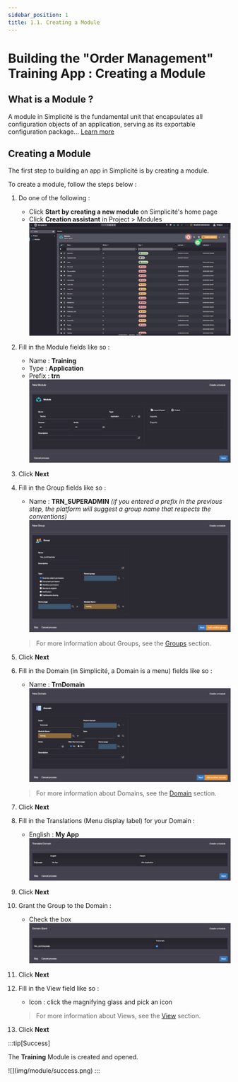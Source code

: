 ```yaml
---
sidebar_position: 1
title: 1.1. Creating a Module
---
```


# Building the "Order Management" Training App : Creating a Module

## What is a Module ?

A module in Simplicité is the fundamental unit that encapsulates all configuration objects of an application, serving as its exportable configuration package... [Learn more](/make/project/module)

## Creating a Module

The first step to building an app in Simplicité is by creating a module.  

To create a module, follow the steps below :

1. Do one of the following :
    - Click **Start by creating a new module** on Simplicité's home page
    - Click **Creation assistant** in Project > Modules 
    ![](img/module/creation_assistant.png)
2. Fill in the Module fields like so :
    - Name : **Training**
    - Type : **Application**
    - Prefix : **trn**  
    ![](img/module/module.png)
3. Click **Next**
4. Fill in the Group fields like so :
    - Name : **TRN_SUPERADMIN** *(if you entered a prefix in the previous step, the platform will suggest a group name that respects the conventions)*  
        ![](img/module/group.png)
    > For more information about Groups, see the [Groups](/make/usersrights/groups) section. 

5. Click **Next**
6. Fill in the Domain (in Simplicité, a Domain is a menu) fields like so :
    - Name : **TrnDomain**  
        ![](img/module/domain.png)
    > For more information about Domains, see the [Domain](/make/businessobjects/domains) section. 
7. Click **Next**
8. Fill in the Translations (Menu display label) for your Domain :
    - English : **My App**  
         ![](img/module/translate.png)
9. Click **Next**
10. Grant the Group to the Domain :
    - Check the box  
         ![](img/module/grant.png)
11. Click **Next**
12. Fill in the View field like so :
    - Icon : click the magnifying glass and pick an icon
    > For more information about Views, see the [View](/make/userinterface/views/home-page) section.
13. Click **Next**

:::tip[Success]
  <p>The <b>Training</b> Module is created and opened.</p>
    ![](img/module/success.png)
:::
